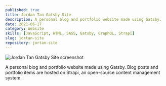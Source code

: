 ```yaml
---
published: true
title: Jordan Tan Gatsby Site
description: A personal blog and portfolio website made using Gatsby.
date: 2021-06-17
category: Website
skills: [JavaScript, HTML, SASS, Gatsby, GraphQL, Strapi]
slug: jortan-site
repository: jortan-site
---
```


![Jordan Tan Gatsby Site screenshot](/images/portfolio/Jordan_Tan_Site.png)

A personal blog and portfolio website made using Gatsby. Blog posts and portfolio items are hosted on Strapi, an open-source content management system.
